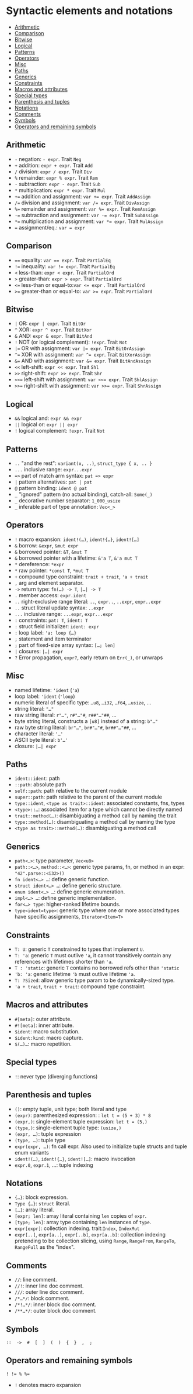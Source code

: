 # Syntactic elements and notations

<!-- TOC -->

- [Arithmetic](#arithmetic)
- [Comparison](#comparison)
- [Bitwise](#bitwise)
- [Logical](#logical)
- [Patterns](#patterns)
- [Operators](#operators)
- [Misc](#misc)
- [Paths](#paths)
- [Generics](#generics)
- [Constraints](#constraints)
- [Macros and attributes](#macros-and-attributes)
- [Special types](#special-types)
- [Parenthesis and tuples](#parenthesis-and-tuples)
- [Notations](#notations)
- [Comments](#comments)
- [Symbols](#symbols)
- [Operators and remaining symbols](#operators-and-remaining-symbols)

<!-- /TOC -->


## Arithmetic
- `-`  negation: `- expr`. Trait `Neg`
- `+`  addition: `expr + expr`. Trait `Add`
- `/`  division: `expr / expr`. Trait `Div`
- `%`  remainder: `expr % expr`. Trait `Rem`
- `-`  subtraction: `expr - expr`. Trait `Sub`
- `*`  multiplication: `expr * expr`. Trait `Mul`
- `+=` addition and assignment: `var += expr`. Trait `AddAssign`
- `/=` division and assignment: `var /= expr`. Trait `DivAssign`
- `%=` remainder and assignment: `var %= expr`. Trait `RemAssign`
- `-=` subtraction and assignment: `var -= expr`. Trait `SubAssign`
- `*=` multiplication and assignment: `var *= expr`. Trait `MulAssign`
- `=`  assignment/eq.: `var = expr`

## Comparison
- `==` equality: `var == expr`. Trait `PartialEq`
- `!=` inequality: `var != expr`. Trait `PartialEq`
- `<`  less-than: `expr < expr`. Trait `PartialOrd`
- `>`  greater-than: `expr > expr`. Trait `PartialOrd`
- `<=` less-than or equal-to:`var <= expr` . Trait `PartialOrd`
- `>=` greater-than or equal-to: `var >= expr`. Trait `PartialOrd`


## Bitwise
* `|`   OR: `expr | expr`. Trait `BitOr`
* `^`   XOR: `expr ^ expr`. Trait `BitXor`
* `&`   AND: `expr & expr`. Trait `BitAnd`
* `!`   NOT (or logical complement): `!expr`. Trait `Not`
* `|=`  OR with assignment: `var |= expr`. Trait `BitOrAssign`
* `^=`  XOR with assignment: `var ^= expr`. Trait `BitXorAssign`
* `&=`  AND with assignment: `var &= expr`. Trait `BitAndAssign`
* `<<`  left-shift: `expr << expr`. Trait `Shl`
* `>>`  right-shift: `expr >> expr`. Trait `Shr`
* `<<=` left-shift with assignment: `var <<= expr`. Trait `ShlAssign`
* `>>=` right-shift with assignment: `var >>= expr`. Trait `ShrAssign`

## Logical
* `&&` logical and: `expr && expr`
* `||` logical or: `expr || expr`
* `!`  logical complement: `!expr`. Trait `Not`


## Patterns
* `..`  "and the rest": `variant(x, ..)`, `struct_type { x, .. }`
* `...` inclusive range: `expr...expr`
* `=>`  part of match arm syntax: `pat => expr`
* `|`   pattern alternatives: `pat | pat`
* `@`   pattern binding: `ident @ pat`
* `_`   "ignored" pattern (no actual binding), catch-all: `Some(_)`
* `_`   decorative number separator: `1_000_usize`
* `_`   inferable part of type annotation: `Vec<_>`


## Operators
- `!` macro expansion: `ident!(…)`, `ident!{…}`, `ident![…]`
- `&` borrow: `&expr`, `&mut expr`
- `&` borrowed pointer: `&T`, `&mut T`
- `&` borrowed pointer with a lifetime: `&'a T`, `&'a mut T`
- `*` dereference: `*expr`
- `*` raw pointer: `*const T`, `*mut T`
- `+` compound type constraint: `trait + trait`, `'a + trait`
- `,` arg and element separator.
- `->` return type: `fn(…) -> T`, `|…| -> T`
- `.` member access: `expr.ident`
- `..` right-exclusive range literal: `..`, `expr..`, `..expr`, `expr..expr`
- `..` struct literal update syntax: `..expr`
- `...` inclusive range: `...expr`, `expr...expr`
- `:` constraints: `pat: T`, `ident: T`
- `:` struct field initializer: `ident: expr`
- `:` loop label: `'a: loop {…}`
- `;` statement and item terminator
- `;` part of fixed-size array syntax: `[…; len]`
- `|` closures: `|…| expr`
- `?` Error propagation, `expr?`, early return on `Err(_)`, or unwraps


## Misc
- named lifetime: `'ident` (`'a`)
- loop label: `'ident` (`'loop`)
- numeric literal of specific type: `…u8`, `…i32`, `…f64`, `…usize`, …
- string literal: `"…"`
- raw string literal: `r"…"`, `r#"…"#`, `r##"…"##`, …
- byte string literal, constructs a `[u8]` instead of a string: `b"…"`
- raw byte string literal: `br"…"`, `br#"…"#`, `br##"…"##`, …
- character literal: `'…'`
- ASCII byte literal: `b'…'`
- closure: `|…| expr`


## Paths
* `ident::ident`: path
* `::path`: absolute path
* `self::path`: path relative to the current module
* `super::path`: path relative to the parent of the current module
* `type::ident`, `<type as trait>::ident`: associated constants, fns, types
* `<type>::…`: associated item for a type which cannot be directly named
* `trait::method(…)`: disambiguating a method call by naming the trait
* `type::method(…)`: disambiguating a method call by naming the type
* `<type as trait>::method(…)`: disambiguating a method call


## Generics
* `path<…>`: type parameter, `Vec<u8>`
* `path::<…>`, `method::<…>`: generic type params, fn, or method in an expr: `"42".parse::<i32>()`
* `fn ident<…> …`: define generic function.
* `struct ident<…> …`: define generic structure.
* `enum ident<…> …`: define generic enumeration.
* `impl<…> …`: define generic implementation.
* `for<…> type`: higher-ranked lifetime bounds.
* `type<ident=type>`: generic type where one or more associated types have specific assignments, `Iterator<Item=T>`


## Constraints
* `T: U`: generic `T` constrained to types that implement `U`.
* `T: 'a`: generic `T` must outlive `'a`, it cannot transitively contain any references with lifetimes shorter than `'a`.
* `T : 'static`: generic `T` contains no borrowed refs other than `'static`
* `'b: 'a`: generic lifetime `'b` must outlive lifetime `'a`.
* `T: ?Sized`: allow generic type param to be dynamically-sized type.
* `'a + trait`, `trait + trait`: compound type constraint.


## Macros and attributes
* `#[meta]`: outer attribute.
* `#![meta]`: inner attribute.
* `$ident`: macro substitution.
* `$ident:kind`: macro capture.
* `$(…)…`: macro repetition.


## Special types
* `!`: never type (diverging functions)


## Parenthesis and tuples
* `()`: empty tuple, unit type; both literal and type
* `(expr)`: parenthesized expression: : `let t = (5 + 3) * 8`
* `(expr,)`: single-element tuple expression: `let t = (5,)`
* `(type,)`: single-element tuple type: `(usize,)`
* `(expr, …)`: tuple expression
* `(type, …)`: tuple type
* `expr(expr, …)`: fn call expr. Also used to initialize tuple structs and tuple enum variants
* `ident!(…)`, `ident!{…}`, `ident![…]`: macro invocation
* `expr.0`, `expr.1`, …: tuple indexing


## Notations
* `{…}`: block expression.
* `Type {…}`: `struct` literal.
* `[…]`: array literal.
* `[expr; len]`: array literal containing `len` copies of `expr`.
* `[type; len]`: array type containing `len` instances of `type`.
* `expr[expr]`: collection indexing. trait:`Index`, `IndexMut`
* `expr[..]`, `expr[a..]`, `expr[..b]`, `expr[a..b]`: collection indexing pretending to be collection slicing, using `Range`, `RangeFrom`, `RangeTo`, `RangeFull` as the "index".


## Comments
* `//`: line comment.
* `//!`: inner line doc comment.
* `///`: outer line doc comment.
* `/*…*/`: block comment.
* `/*!…*/`: inner block doc comment.
* `/**…*/`: outer block doc comment.


## Symbols

```
::  ->  #  [  ]  (  )  {  }  ,  ;
```

## Operators and remaining symbols

```
! != % %=
```

- `!` denotes macro expansion

